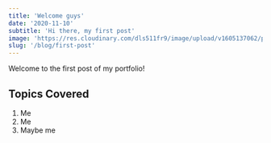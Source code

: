 ```yaml
---
title: 'Welcome guys'
date: '2020-11-10'
subtitle: 'Hi there, my first post'
image: 'https://res.cloudinary.com/dls511fr9/image/upload/v1605137062/portfolio/blog/welcome-post.jpg'
slug: '/blog/first-post'
---
```


Welcome to the first post of my portfolio!

## Topics Covered

1. Me
2. Me
3. Maybe me
